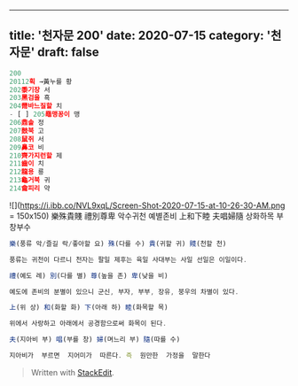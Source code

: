 ---
title: '천자문 200'
date: 2020-07-15
category: '천자문'
draft: false
----
```js
200
20112획 →黃누를 황
202黍기장 서
203黑검을 흑
204黹바느질할 치
- [ ] 205黽맹꽁이 맹
206鼎솥 정
207鼓북 고
208鼠쥐 서
209鼻코 비
210齊가지런할 제
211齒이 치
212龍용 룡
213龜거북 귀
214龠피리 약
```
![](https://i.ibb.co/NVL9xqL/Screen-Shot-2020-07-15-at-10-26-30-AM.png = 150x150)
樂殊貴賤  禮別尊卑 악수귀천  예별존비
上和下睦  夫唱婦隨 상화하목  부창부수
```js
樂(풍류 악/즐길 락/좋아할 요) 殊(다를 수) 貴(귀할 귀) 賤(천할 천)

풍류는 귀천이 다르니 천자는 팔일 제후는 육일 사대부는 사일 선일은 이일이다.

禮(예도 례) 別(다를 별) 尊(높을 존) 卑(낮을 비)

예도에 존비의 분별이 있으니 군신, 부자, 부부, 장유, 붕우의 차별이 있다.

上(위 상) 和(화할 화) 下(아래 하) 睦(화목할 목)

위에서 사랑하고 아래에서 공경함으로써 화목이 된다.

夫(지아비 부) 唱(부를 창) 婦(며느리 부) 隨(따를 수)

지아비가  부르면  지어미가  따른다. 즉  원만한  가정을  말한다
```

> Written with [StackEdit](https://stackedit.io/).
<!--stackedit_data:
eyJoaXN0b3J5IjpbLTg5MDkyNTk5OF19
-->